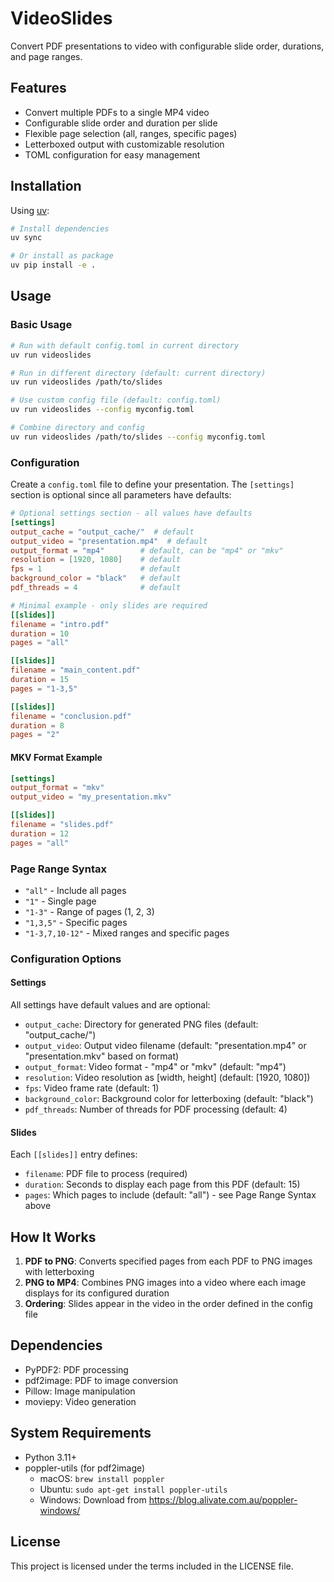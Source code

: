 # VideoSlides

Convert PDF presentations to video with configurable slide order, durations, and page ranges.

## Features

- Convert multiple PDFs to a single MP4 video
- Configurable slide order and duration per slide
- Flexible page selection (all, ranges, specific pages)
- Letterboxed output with customizable resolution
- TOML configuration for easy management

## Installation

Using [uv](https://github.com/astral-sh/uv):

```bash
# Install dependencies
uv sync

# Or install as package
uv pip install -e .
```

## Usage

### Basic Usage

```bash
# Run with default config.toml in current directory
uv run videoslides

# Run in different directory (default: current directory)
uv run videoslides /path/to/slides

# Use custom config file (default: config.toml)
uv run videoslides --config myconfig.toml

# Combine directory and config
uv run videoslides /path/to/slides --config myconfig.toml
```

### Configuration

Create a `config.toml` file to define your presentation. The `[settings]` section is optional since all parameters have defaults:

```toml
# Optional settings section - all values have defaults
[settings]
output_cache = "output_cache/"  # default
output_video = "presentation.mp4"  # default
output_format = "mp4"        # default, can be "mp4" or "mkv"
resolution = [1920, 1080]    # default
fps = 1                      # default
background_color = "black"   # default
pdf_threads = 4              # default

# Minimal example - only slides are required
[[slides]]
filename = "intro.pdf"
duration = 10
pages = "all"

[[slides]]
filename = "main_content.pdf"
duration = 15
pages = "1-3,5"

[[slides]]
filename = "conclusion.pdf"
duration = 8
pages = "2"
```

#### MKV Format Example

```toml
[settings]
output_format = "mkv"
output_video = "my_presentation.mkv"

[[slides]]
filename = "slides.pdf"
duration = 12
pages = "all"
```

### Page Range Syntax

- `"all"` - Include all pages
- `"1"` - Single page
- `"1-3"` - Range of pages (1, 2, 3)
- `"1,3,5"` - Specific pages
- `"1-3,7,10-12"` - Mixed ranges and specific pages

### Configuration Options

#### Settings
All settings have default values and are optional:
- `output_cache`: Directory for generated PNG files (default: "output_cache/")
- `output_video`: Output video filename (default: "presentation.mp4" or "presentation.mkv" based on format)
- `output_format`: Video format - "mp4" or "mkv" (default: "mp4")
- `resolution`: Video resolution as [width, height] (default: [1920, 1080])
- `fps`: Video frame rate (default: 1)
- `background_color`: Background color for letterboxing (default: "black")
- `pdf_threads`: Number of threads for PDF processing (default: 4)

#### Slides
Each `[[slides]]` entry defines:
- `filename`: PDF file to process (required)
- `duration`: Seconds to display each page from this PDF (default: 15)
- `pages`: Which pages to include (default: "all") - see Page Range Syntax above

## How It Works

1. **PDF to PNG**: Converts specified pages from each PDF to PNG images with letterboxing
2. **PNG to MP4**: Combines PNG images into a video where each image displays for its configured duration
3. **Ordering**: Slides appear in the video in the order defined in the config file

## Dependencies

- PyPDF2: PDF processing
- pdf2image: PDF to image conversion
- Pillow: Image manipulation
- moviepy: Video generation

## System Requirements

- Python 3.11+
- poppler-utils (for pdf2image)
  - macOS: `brew install poppler`
  - Ubuntu: `sudo apt-get install poppler-utils`
  - Windows: Download from https://blog.alivate.com.au/poppler-windows/

## License

This project is licensed under the terms included in the LICENSE file.